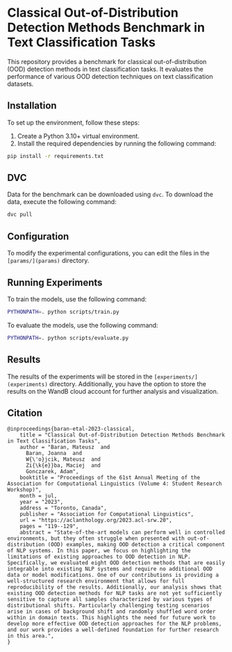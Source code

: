 # Classical Out-of-Distribution Detection Methods Benchmark in Text Classification Tasks

This repository provides a benchmark for classical out-of-distribution (OOD) detection methods in text classification tasks. It evaluates the performance of various OOD detection techniques on text classification datasets.

## Installation

To set up the environment, follow these steps:

1. Create a Python 3.10+ virtual environment.
2. Install the required dependencies by running the following command:

```bash
pip install -r requirements.txt
```

## DVC

Data for the benchmark can be downloaded using `dvc`. To download the data, execute the following command:

```bash
dvc pull
```

## Configuration

To modify the experimental configurations, you can edit the files in the `[params/](params)` directory.

## Running Experiments

To train the models, use the following command:

```bash
PYTHONPATH=. python scripts/train.py
```

To evaluate the models, use the following command:

```bash
PYTHONPATH=. python scripts/evaluate.py
```

## Results

The results of the experiments will be stored in the `[experiments/](experiments)` directory. Additionally, you have the option to store the results on the WandB cloud account for further analysis and visualization.

## Citation

```text
@inproceedings{baran-etal-2023-classical,
    title = "Classical Out-of-Distribution Detection Methods Benchmark in Text Classification Tasks",
    author = "Baran, Mateusz  and
      Baran, Joanna  and
      W{\'o}jcik, Mateusz  and
      Zi{\k{e}}ba, Maciej  and
      Gonczarek, Adam",
    booktitle = "Proceedings of the 61st Annual Meeting of the Association for Computational Linguistics (Volume 4: Student Research Workshop)",
    month = jul,
    year = "2023",
    address = "Toronto, Canada",
    publisher = "Association for Computational Linguistics",
    url = "https://aclanthology.org/2023.acl-srw.20",
    pages = "119--129",
    abstract = "State-of-the-art models can perform well in controlled environments, but they often struggle when presented with out-of-distribution (OOD) examples, making OOD detection a critical component of NLP systems. In this paper, we focus on highlighting the limitations of existing approaches to OOD detection in NLP. Specifically, we evaluated eight OOD detection methods that are easily integrable into existing NLP systems and require no additional OOD data or model modifications. One of our contributions is providing a well-structured research environment that allows for full reproducibility of the results. Additionally, our analysis shows that existing OOD detection methods for NLP tasks are not yet sufficiently sensitive to capture all samples characterized by various types of distributional shifts. Particularly challenging testing scenarios arise in cases of background shift and randomly shuffled word order within in domain texts. This highlights the need for future work to develop more effective OOD detection approaches for the NLP problems, and our work provides a well-defined foundation for further research in this area.",
}
```
